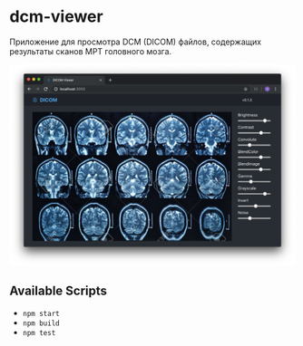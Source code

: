 # dcm-viewer

Приложение для просмотра DCM (DICOM) файлов, содержащих 
результаты сканов МРТ головного мозга.

![](screenshot.jpg)


## Available Scripts
 
- `npm start`
- `npm build`
- `npm test`


